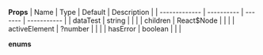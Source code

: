 **Props**
| Name | Type | Default | Description |
| ------------- | ---------- | ------- | ----------- |
| dataTest | string | | |
| children | React\$Node | | |
| activeElement | ?number | | |
| hasError | boolean | | |

**enums**
